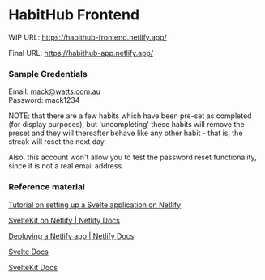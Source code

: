 # HabitHub Frontend

WIP URL: https://habithub-frontend.netlify.app/ 

Final URL: https://habithub-app.netlify.app/ 

### Sample Credentials

Email: mack@watts.com.au  
Password: mack1234

NOTE: that there are a few habits which have been pre-set as completed (for display purposes), but 'uncompleting' these habits will remove the preset and they will thereafter behave like any other habit - that is, the streak will reset the next day.

Also, this account won't allow you to test the password reset functionality, since it is not a real email address.

### Reference material

[Tutorial on setting up a Svelte application on Netlify](https://medium.com/@edades/simple-svelte-demo-deployed-in-netlify-9f1817452903)

[SvelteKit on Netlify | Netlify Docs](https://docs.netlify.com/integrations/frameworks/sveltekit/#app)

[Deploying a Netlify app | Netlify Docs](https://docs.netlify.com/welcome/add-new-site/)

[Svelte Docs](https://svelte.dev/docs#getting-started)

[SvelteKit Docs](https://kit.svelte.dev/docs/routing)

